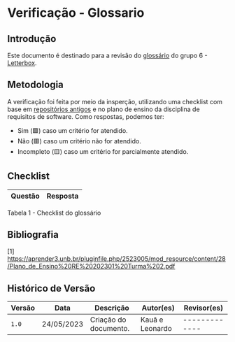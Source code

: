 # Verificação - Glossario

## Introdução
Este documento é destinado para a revisão do [glossário](https://github.com/Requisitos-de-Software/2023.1-Letterboxd/blob/master/docs/Modelagem/espSuplementar.md) do grupo 6 - [Letterbox](https://github.com/Requisitos-de-Software/2023.1-Letterboxd).

## Metodologia

A verificação foi feita por meio da insperção, utilizando uma checklist com base em [repositórios antigos](https://github.com/Requisitos-de-Software) e no plano de ensino da disciplina de requisitos de software. Como respostas, podemos ter: 

- Sim (🟩) caso um critério for atendido.
- Não (🟥) caso um critério não for atendido.
- Incompleto (🟨) caso um critério for parcialmente atendido.

## Checklist
|Questão|Resposta|
|-------|--------|


Tabela 1 - Checklist do glossário 

## Bibliografia
[1] https://aprender3.unb.br/pluginfile.php/2523005/mod_resource/content/28/Plano_de_Ensino%20RE%20202301%20Turma%202.pdf 

## Histórico de Versão

| Versão | Data          | Descrição                          | Autor(es)     |  Revisor(es)  |
| ------ | ------------- | ---------------------------------- | ------------- | ------------- |
| `1.0`  | 24/05/2023    | Criação do documento.              |  Kauã e Leonardo | ------------- |

